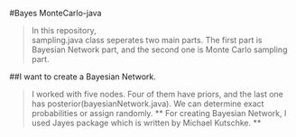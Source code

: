 #Bayes MonteCarlo-java

>In this repository,  
sampling.java class seperates two main parts. The first part is Bayesian Network part, and the second one is Monte Carlo sampling part.   

##I want to create a Bayesian Network.
>I worked with five nodes.  Four of them have priors, and the last one has posterior(bayesianNetwork.java).  We can determine exact probabilities or assign randomly.  ** For creating Bayesian Network, I used Jayes package which is written by Michael Kutschke.  **



